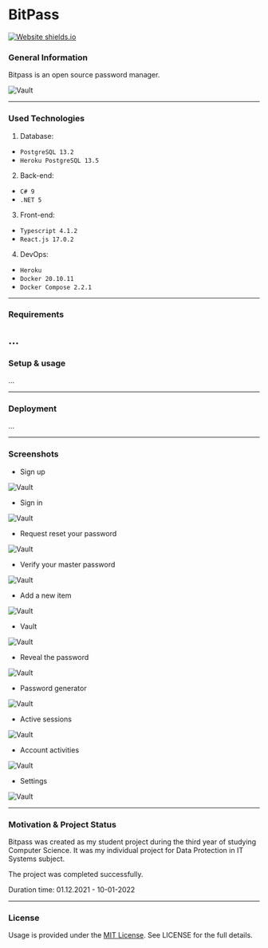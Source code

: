 # BitPass
[![Website shields.io](https://img.shields.io/website-up-down-green-red/http/shields.io.svg)](https://bitpass-app.herokuapp.com)

### General Information

Bitpass is an open source password manager.

![Vault](screenshots/Vault.png)



---
### Used Technologies

1. Database:
- `PostgreSQL 13.2`
- `Heroku PostgreSQL 13.5`

2. Back-end:
- `C# 9`
- `.NET 5`

3. Front-end:
- `Typescript 4.1.2`
- `React.js 17.0.2`

4. DevOps:
- `Heroku`
- `Docker 20.10.11`
- `Docker Compose 2.2.1`

---

### Requirements

...
---

### Setup & usage

...

---
### Deployment

...

---
### Screenshots

* Sign up

![Vault](screenshots/SignUp.png)

* Sign in

![Vault](screenshots/SignIn.png)


* Request reset your password

![Vault](screenshots/RequestResetPassword.png)

* Verify your master password

![Vault](screenshots/VerifyMasterPassword.png)


* Add a new item

![Vault](screenshots/AddNewItem.png)

* Vault

![Vault](screenshots/Vault.png)

* Reveal the password

![Vault](screenshots/RevealingPassword.png)

* Password generator

![Vault](screenshots/PasswordGenerator.png)

* Active sessions

![Vault](screenshots/ActiveSessions.png)

* Account activities

![Vault](screenshots/AccountActivities.png)

* Settings

![Vault](screenshots/Settings.png)

---

### Motivation & Project Status

Bitpass was created as my student project during the third year of studying Computer Science. It was my individual project for Data Protection in IT Systems subject.

The project was completed successfully.

Duration time: 01.12.2021 - 10-01-2022

---
### License
Usage is provided under the [MIT License](http://opensource.org/licenses/mit-license.php). See LICENSE for the full details.
